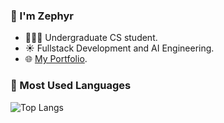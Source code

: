 ### 👋 I'm Zephyr

- 🧑🏻‍💻 Undergraduate CS student.
- ☀️ Fullstack Development and AI Engineering.
- 🌐 [My Portfolio](https://zephyrlin.me).

### 🌟 Most Used Languages
![Top Langs](https://github-readme-stats.vercel.app/api/top-langs/?username=eurooooo&layout=compact)
